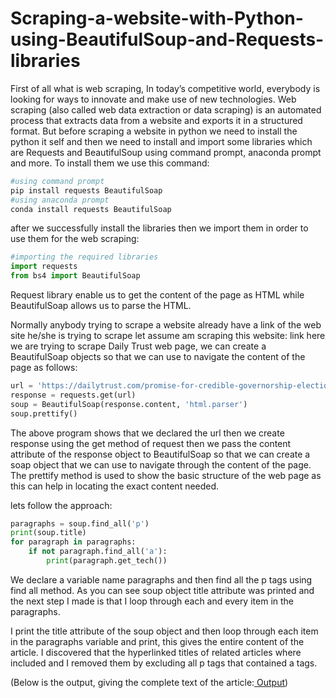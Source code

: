 # Scraping-a-website-with-Python-using-BeautifulSoup-and-Requests-libraries

First of all what is web scraping, In today’s competitive world, everybody is looking for ways to innovate and make use of new technologies. Web scraping (also called web data extraction or data scraping) is an automated process that extracts data from a website and exports it in a structured format. But before scraping a website in python we need to install the python it self and then we need to install and import some libraries which are Requests and BeautifulSoup using command prompt, anaconda prompt and more. To install them we use this command:

```py
#using command prompt
pip install requests BeautifulSoap
#using anaconda prompt
conda install requests BeautifulSoap
```

after we successfully install the libraries then we import them in order to use them for the web scraping:

```py
#importing the required libraries
import requests
from bs4 import BeautifulSoap
```

Request library enable us to get the content of the page as HTML while BeautifulSoap allows us to parse the HTML.

Normally anybody trying to scrape a website already have a link of the web site he/she is trying to scrape let assume am scraping this website: link here we are trying to scrape Daily Trust web page, we can create a BeautifulSoap objects so that we can use to navigate the content of the page as follows:

```py
url = 'https://dailytrust.com/promise-for-credible-governorship-election-is-medicine-after-death-atiku-tells-inec/'
response = requests.get(url)
soup = BeautifulSoap(response.content, 'html.parser')
soup.prettify()
```
The above program shows that we declared the url then we create response using the get method of request then we pass the content attribute of the response object to BeautifulSoap so that we can create a soap object that we can use to navigate through the content of the page. The prettify method is used to show the basic structure of the web page as this can help in locating the exact content needed.

lets follow the approach:
```py
paragraphs = soup.find_all('p')
print(soup.title)
for paragraph in paragraphs:
    if not paragraph.find_all('a'):
        print(paragraph.get_tech())
```
We declare a variable name paragraphs and then find all the p tags using find all method. As you can see soup object title attribute was printed and the next step I made is that I loop through each and every item in the paragraphs.

I print the title attribute of the soup object and then loop through each item in the paragraphs variable and print, this gives the entire content of the article. I discovered that the hyperlinked titles of related articles where included and I removed them by excluding all p tags that contained a tags.


(Below is the output, giving the complete text of the article:[ Output]('Output.json'))

